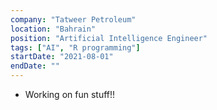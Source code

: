 ```yaml
---
company: "Tatweer Petroleum"
location: "Bahrain"
position: "Artificial Intelligence Engineer"
tags: ["AI", "R programming"]
startDate: "2021-08-01"
endDate: ""
---
```


- Working on fun stuff!!
